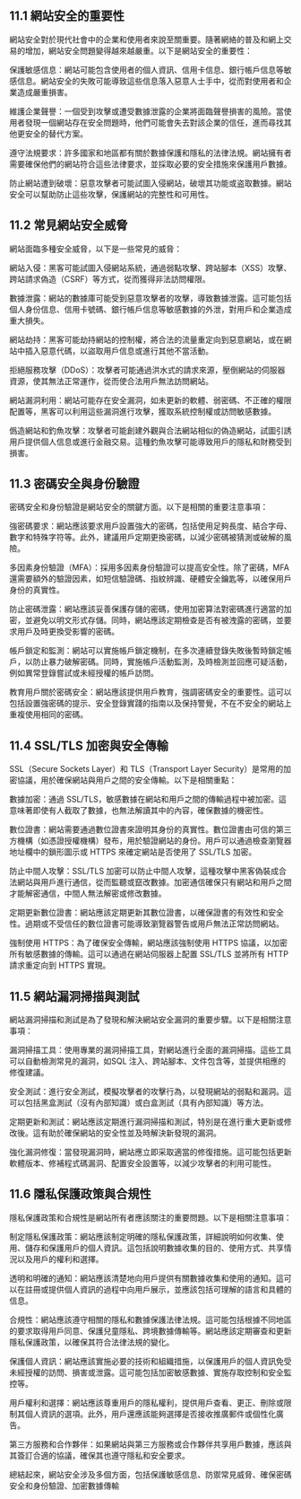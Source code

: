 ## 11.1 網站安全的重要性
網站安全對於現代社會中的企業和使用者來說至關重要。隨著網絡的普及和網上交易的增加，網站安全問題變得越來越嚴重。以下是網站安全的重要性：

保護敏感信息：網站可能包含使用者的個人資訊、信用卡信息、銀行帳戶信息等敏感信息。網站安全的失敗可能導致這些信息落入惡意人士手中，從而對使用者和企業造成嚴重損害。

維護企業聲譽：一個受到攻擊或遭受數據泄露的企業將面臨聲譽損害的風險。當使用者發現一個網站存在安全問題時，他們可能會失去對該企業的信任，進而尋找其他更安全的替代方案。

遵守法規要求：許多國家和地區都有關於數據保護和隱私的法律法規。網站擁有者需要確保他們的網站符合這些法律要求，並採取必要的安全措施來保護用戶數據。

防止網站遭到破壞：惡意攻擊者可能試圖入侵網站，破壞其功能或盗取數據。網站安全可以幫助防止這些攻擊，保護網站的完整性和可用性。

## 11.2 常見網站安全威脅
網站面臨多種安全威脅，以下是一些常見的威脅：

網站入侵：黑客可能試圖入侵網站系統，通過弱點攻擊、跨站腳本（XSS）攻擊、跨站請求偽造（CSRF）等方式，從而獲得非法訪問權限。

數據泄露：網站的數據庫可能受到惡意攻擊者的攻擊，導致數據泄露。這可能包括個人身份信息、信用卡號碼、銀行帳戶信息等敏感數據的外泄，對用戶和企業造成重大損失。

網站劫持：黑客可能劫持網站的控制權，將合法的流量重定向到惡意網站，或在網站中插入惡意代碼，以盜取用戶信息或進行其他不當活動。

拒絕服務攻擊（DDoS）：攻擊者可能通過洪水式的請求來源，壓倒網站的伺服器資源，使其無法正常運作，從而使合法用戶無法訪問網站。

網站漏洞利用：網站可能存在安全漏洞，如未更新的軟體、弱密碼、不正確的權限配置等，黑客可以利用這些漏洞進行攻擊，獲取系統控制權或訪問敏感數據。

僞造網站和釣魚攻擊：攻擊者可能創建外觀與合法網站相似的偽造網站，試圖引誘用戶提供個人信息或進行金融交易。這種釣魚攻擊可能導致用戶的隱私和財務受到損害。

## 11.3 密碼安全與身份驗證
密碼安全和身份驗證是網站安全的關鍵方面。以下是相關的重要注意事項：

強密碼要求：網站應該要求用戶設置強大的密碼，包括使用足夠長度、結合字母、數字和特殊字符等。此外，建議用戶定期更換密碼，以減少密碼被猜測或破解的風險。

多因素身份驗證（MFA）：採用多因素身份驗證可以提高安全性。除了密碼，MFA 還需要額外的驗證因素，如短信驗證碼、指紋辨識、硬體安全鑰匙等，以確保用戶身份的真實性。

防止密碼泄露：網站應該妥善保護存儲的密碼，使用加密算法對密碼進行適當的加密，並避免以明文形式存儲。同時，網站應該定期檢查是否有被洩露的密碼，並要求用戶及時更換受影響的密碼。

帳戶鎖定和監測：網站可以實施帳戶鎖定機制，在多次連續登錄失敗後暫時鎖定帳戶，以防止暴力破解密碼。同時，實施帳戶活動監測，及時檢測並回應可疑活動，例如異常登錄嘗試或未經授權的帳戶訪問。

教育用戶關於密碼安全：網站應該提供用戶教育，強調密碼安全的重要性。這可以包括設置強密碼的提示、安全登錄實踐的指南以及保持警覺，不在不安全的網站上重複使用相同的密碼。

## 11.4 SSL/TLS 加密與安全傳輸
SSL（Secure Sockets Layer）和 TLS（Transport Layer Security）是常用的加密協議，用於確保網站與用戶之間的安全傳輸。以下是相關重點：

數據加密：通過 SSL/TLS，敏感數據在網站和用戶之間的傳輸過程中被加密。這意味著即使有人截取了數據，也無法解讀其中的內容，確保數據的機密性。

數位證書：網站需要通過數位證書來證明其身份的真實性。數位證書由可信的第三方機構（如憑證授權機構）發布，用於驗證網站的身份。用戶可以通過檢查瀏覽器地址欄中的鎖形圖示或 HTTPS 來確定網站是否使用了 SSL/TLS 加密。

防止中間人攻擊：SSL/TLS 加密可以防止中間人攻擊，這種攻擊中黑客偽裝成合法網站與用戶進行通信，從而監聽或竄改數據。加密通信確保只有網站和用戶之間才能解密通信，中間人無法解密或修改數據。

定期更新數位證書：網站應該定期更新其數位證書，以確保證書的有效性和安全性。過期或不受信任的數位證書可能導致瀏覽器警告或用戶無法正常訪問網站。

強制使用 HTTPS：為了確保安全傳輸，網站應該強制使用 HTTPS 協議，以加密所有敏感數據的傳輸。這可以通過在網站伺服器上配置 SSL/TLS 並將所有 HTTP 請求重定向到 HTTPS 實現。

## 11.5 網站漏洞掃描與測試
網站漏洞掃描和測試是為了發現和解決網站安全漏洞的重要步驟。以下是相關注意事項：

漏洞掃描工具：使用專業的漏洞掃描工具，對網站進行全面的漏洞掃描。這些工具可以自動檢測常見的漏洞，如SQL 注入、跨站腳本、文件包含等，並提供相應的修復建議。

安全測試：進行安全測試，模擬攻擊者的攻擊行為，以發現網站的弱點和漏洞。這可以包括黑盒測試（沒有內部知識）或白盒測試（具有內部知識）等方法。

定期更新和測試：網站應該定期進行漏洞掃描和測試，特別是在進行重大更新或修改後。這有助於確保網站的安全性並及時解決新發現的漏洞。

強化漏洞修復：當發現漏洞時，網站應立即采取適當的修復措施。這可能包括更新軟體版本、修補程式碼漏洞、配置安全設置等，以減少攻擊者的利用可能性。

## 11.6 隱私保護政策與合規性
隱私保護政策和合規性是網站所有者應該關注的重要問題。以下是相關注意事項：

制定隱私保護政策：網站應該制定明確的隱私保護政策，詳細說明如何收集、使用、儲存和保護用戶的個人資訊。這包括說明數據收集的目的、使用方式、共享情況以及用戶的權利和選擇。

透明和明確的通知：網站應該清楚地向用戶提供有關數據收集和使用的通知。這可以在註冊或提供個人資訊的過程中向用戶展示，並應該包括可理解的語言和具體的信息。

合規性：網站應該遵守相關的隱私和數據保護法律法規。這可能包括根據不同地區的要求取得用戶同意、保護兒童隱私、跨境數據傳輸等。網站應該定期審查和更新隱私保護政策，以確保其符合法律法規的變化。

保護個人資訊：網站應該實施必要的技術和組織措施，以保護用戶的個人資訊免受未經授權的訪問、損害或泄露。這可能包括加密敏感數據、實施存取控制和安全監控等。

用戶權利和選擇：網站應該尊重用戶的隱私權利，提供用戶查看、更正、刪除或限制其個人資訊的選項。此外，用戶還應該能夠選擇是否接收推廣郵件或個性化廣告。

第三方服務和合作夥伴：如果網站與第三方服務或合作夥伴共享用戶數據，應該與其簽訂合適的協議，確保其也遵守隱私和安全要求。

總結起來，網站安全涉及多個方面，包括保護敏感信息、防禦常見威脅、確保密碼安全和身份驗證、加密數據傳輸
